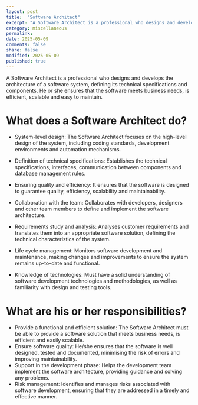 ```yaml
---
layout: post
title:  "Software Architect"
excerpt: "A Software Architect is a professional who designs and develops the architecture of a software system"
category: miscellaneous
permalink: 
date: 2025-05-09
comments: false
share: false
modified: 2025-05-09
published: true
---
```


A Software Architect is a professional who designs and develops the architecture of a software system, defining its technical specifications and components. He or she ensures that the software meets business needs, is efficient, scalable and easy to maintain.

# What does a Software Architect do?

* System-level design:
The Software Architect focuses on the high-level design of the system, including coding standards, development environments and automation mechanisms. 

* Definition of technical specifications:
Establishes the technical specifications, interfaces, communication between components and database management rules. 

* Ensuring quality and efficiency:
It ensures that the software is designed to guarantee quality, efficiency, scalability and maintainability. 

* Collaboration with the team:
Collaborates with developers, designers and other team members to define and implement the software architecture. 
* Requirements study and analysis:
Analyses customer requirements and translates them into an appropriate software solution, defining the technical characteristics of the system. 
* Life cycle management:
Monitors software development and maintenance, making changes and improvements to ensure the system remains up-to-date and functional. 
* Knowledge of technologies:
Must have a solid understanding of software development technologies and methodologies, as well as familiarity with design and testing tools. 

# What are his or her responsibilities?
* Provide a functional and efficient solution:
The Software Architect must be able to provide a software solution that meets business needs, is efficient and easily scalable. 
* Ensure software quality:
He/she ensures that the software is well designed, tested and documented, minimising the risk of errors and improving maintainability. 
* Support in the development phase:
Helps the development team implement the software architecture, providing guidance and solving any problems. 
* Risk management:
Identifies and manages risks associated with software development, ensuring that they are addressed in a timely and effective manner. 